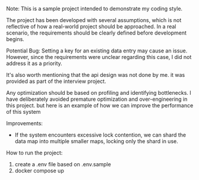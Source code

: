 Note: This is a sample project intended to demonstrate my coding style.

The project has been developed with several assumptions, which is not reflective of how a real-world project should be approached. In a real scenario, the requirements should be clearly defined before development begins.

Potential Bug: Setting a key for an existing data entry may cause an issue. However, since the requirements were unclear regarding this case, I did not address it as a priority.

It's also worth mentioning that the api design was not done by me. it was provided as part of the interview project.  

Any optimization should be based on profiling and identifying bottlenecks. I have deliberately avoided premature optimization and over-engineering in this project. but here is an example of how we can improve the performance of this system

Improvements:
- If the system encounters excessive lock contention, we can shard the data map into multiple smaller maps, locking only the shard in use. 


How to run the project:
 1. create a .env file based on .env.sample
 2. docker compose up
